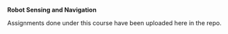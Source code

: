 **Robot Sensing and Navigation**

Assignments done under this course have been uploaded here in the repo.
